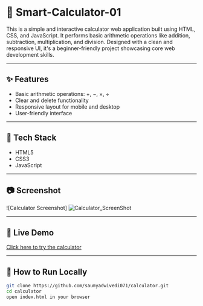 # 🧮 Smart-Calculator-01

This is a simple and interactive calculator web application built using HTML, CSS, and JavaScript. It performs basic arithmetic operations like addition, subtraction, multiplication, and division. Designed with a clean and responsive UI, it's a beginner-friendly project showcasing core web development skills.

---

## ✨ Features

- Basic arithmetic operations: +, −, ×, ÷  
- Clear and delete functionality  
- Responsive layout for mobile and desktop  
- User-friendly interface

---

## 🚀 Tech Stack

- HTML5  
- CSS3  
- JavaScript

---

## 📷 Screenshot

![Calculator Screenshot] ![Calculator_ScreenShot](https://github.com/user-attachments/assets/9a053bcd-c037-4a32-b291-0be5c321328e)


---

## 🔗 Live Demo

[Click here to try the calculator](https://saumyadwivedi071.github.io/Smart-Calculator-01/)

---

## 📁 How to Run Locally

```bash
git clone https://github.com/saumyadwivedi071/calculator.git
cd calculator
open index.html in your browser

